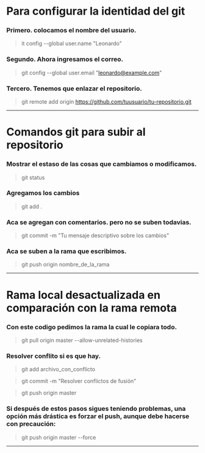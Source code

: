 # Para configurar la identidad del git

### Primero. colocamos el nombre del usuario.
>it config --global user.name "Leonardo"

### Segundo. Ahora ingresamos el correo.
>git config --global user.email "leonardo@example.com"

### Tercero. Tenemos que enlazar el repositorio.
>git remote add origin https://github.com/tuusuario/tu-repositorio.git
----------------------------------------------------------------------------------------
 # Comandos git para subir al repositorio

### Mostrar el estaso de las cosas que cambiamos o modificamos.
>git status
### Agregamos los cambios 
>git add .
### Aca se agregan con comentarios. pero no se suben todavias.
>git commit -m "Tu mensaje descriptivo sobre los cambios"
### Aca se suben a la rama que escribimos.
>git push origin nombre_de_la_rama

----------------------------------------------------------------------------------------
# Rama local desactualizada en comparación con la rama remota

### Con este codigo pedimos la rama la cual le copiara todo.
>git pull origin master --allow-unrelated-histories

### Resolver conflito si es que hay.
>git add archivo_con_conflicto

>git commit -m "Resolver conflictos de fusión"

>git push origin master

### Si después de estos pasos sigues teniendo problemas, una opción más drástica es forzar el push, aunque debe hacerse con precaución:

>git push origin master --force
----------------------------------------------------------------------------------------

